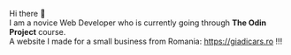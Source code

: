 Hi there 👋<br />
I am a novice Web Developer who is currently going through <strong>The Odin Project</strong> course. <br />
A website I made for a small business from Romania: https://giadicars.ro !!!
